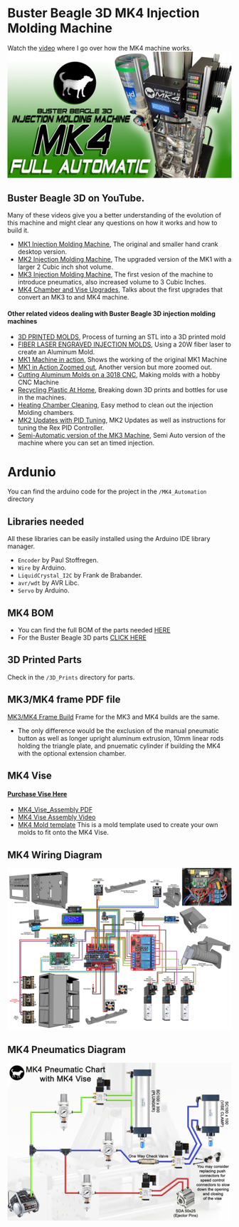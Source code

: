 # Buster Beagle 3D MK4 Injection Molding Machine
Watch the [video](https://youtu.be/S4sWyfVj5go) where I go over how the MK4 machine works. 
<img src="images/Main_copy.jpg">

## Buster Beagle 3D on YouTube. 
Many of these videos give you a better understanding of the evolution of this machine and might clear any questions on how it works and how to build it. 
- [MK1 Injection Molding Machine](https://youtu.be/HoSVPHVESiE), The original and smaller hand crank desktop version.
- [MK2 Injection Molding Machine](https://youtu.be/JqHPNjSaw4w), The upgraded version of the MK1 with a larger 2 Cubic inch shot volume.
- [MK3 Injection Molding Machine](https://youtu.be/PvQU3Q8wwOU), The first vesion of the machine to introduce pneumatics, also increased volume to 3 Cubic Inches.
- [MK4 Chamber and Vise Upgrades](https://youtu.be/dzYe9b0Iuzc), Talks about the first upgrades that convert an MK3 to and MK4 machine.

#### Other related videos dealing with Buster Beagle 3D injection molding machines
- [3D PRINTED MOLDS](https://youtu.be/qJnGCyYruQ8), Process of turning an STL into a 3D printed mold
- [FIBER LASER ENGRAVED INJECTION MOLDS](https://youtu.be/bhsx4LF5uKI), Using a 20W fiber laser to create an Aluminum Mold. 
- [MK1 Machine in action](https://youtu.be/hsnGJBuQnsQ), Shows the working of the original MK1 Machine
- [MK1 in Action Zoomed out](https://www.youtube.com/watch?v=FbLRaO-yq1Y), Another version but more zoomed out.
- [Cutting Aluminum Molds on a 3018 CNC](https://youtu.be/Yb_kre3Zwz0), Making molds with a hobby CNC Machine
- [Recycling Plastic At Home](https://youtu.be/mXXFwO77XmE), Breaking down 3D prints and bottles for use in the machines.
- [Heating Chamber Cleaning](https://youtu.be/_xt9IpcRtrc), Easy method to clean out the injection Molding chambers.
- [MK2 Updates with PID Tuning](https://youtu.be/1GWBhMkB2vM), MK2 Updates as well as instructions for tuning the Rex PID Controller.
- [Semi-Automatic version of the MK3 Machine](https://youtu.be/W7IDYLqGYVA), Semi Auto version of the machine where you can set an timed injection. 


# Ardunio
You can find the arduino code for the project in the `/MK4_Automation` directory

## Libraries needed

All these libraries can be easily installed using the Arduino IDE library manager.
- `Encoder` by Paul Stoffregen.
- `Wire` by Arduino.
- `LiquidCrystal_I2C` by Frank de Brabander.
- `avr/wdt` by AVR Libc.
- `Servo` by Arduino.

## MK4 BOM
- You can find the full BOM of the parts needed [HERE](https://docs.google.com/spreadsheets/d/1JVG8-Zt6J-UAuxbnEOaoJAQSUpH0-k1IP8Y7-RxV8Eo/edit?usp=drive_link)
- For the Buster Beagle 3D parts [CLICK HERE](https://www.busterbeagle3d.com/) 

## 3D Printed Parts
Check in the `/3D_Prints` directory for parts.

## MK3/MK4 frame PDF file
[MK3/MK4 Frame Build](https://drive.google.com/file/d/1zg0rRujJQF1wtNAtguwyY8d_fwCQzAzu/view?usp=drive_link) Frame for the MK3 and MK4 builds are the same. 
- The only difference would be the exclusion of the manual pneumatic button as well as longer upright aluminum extrusion, 10mm linear rods holding the triangle plate, and pnuematic cylinder if building the MK4 with the optional extension chamber. 

## MK4 Vise 
#### [Purchase Vise Here](https://www.busterbeagle3d.com/product/aluminum-pneumatic-vise-kit/34?cs=true&cst=custom)
- [MK4_Vise_Assembly PDF](https://drive.google.com/file/d/12hUAGlBEdqDP5q_SxHw-1Td8OqxFoPMN/view?usp=drive_link)
- [MK4 Vise Assembly Video](https://youtu.be/MoHPu2ggeWM)
- [MK4 Mold template](https://drive.google.com/file/d/1ILh0e-uNvjLMUA351t_ClR8Q0iGrUpfI/view?usp=drive_link) This is a mold template used to create your own molds to fit onto the MK4 Vise. 

## MK4 Wiring Diagram
<img src="images/MK4_WiringDiagram.jpg">

## MK4 Pneumatics Diagram
<img src="images/MK4_PneumaticDiagram.jpg">









